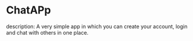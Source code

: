 # ChatAPp

description: A very simple app in which you can create your account, login and chat with others in one place.
